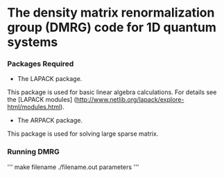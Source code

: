 # The density matrix renormalization group (DMRG) code for 1D quantum systems

### Packages Required
  * The LAPACK package.

  This package is used for basic linear algebra calculations. For details see the [LAPACK modules] (http://www.netlib.org/lapack/explore-html/modules.html).

  * The ARPACK package.

  This package is used for solving large sparse matrix. 

### Running DMRG

'''
make filename
./filename.out parameters
'''
